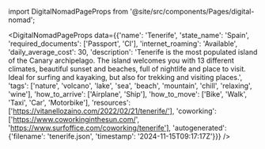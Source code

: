 
import DigitalNomadPageProps from '@site/src/components/Pages/digital-nomad';

<DigitalNomadPageProps
    data={{'name': 'Tenerife', 'state_name': 'Spain', 'required_documents': ['Passport', 'CI'], 'internet_roaming': 'Available', 'daily_average_cost': 30, 'description': 'Tenerife is the most populated island of the Canary archipelago. The island welcomes you with 13 different climates, beautiful sunset and beaches, full of nightlife and place to visit. Ideal for surfing and kayaking, but also for trekking and visiting places.', 'tags': ['nature', 'volcano', 'lake', 'sea', 'beach', 'mountain', 'chill', 'relaxing', 'wine'], 'how_to_arrive': ['Airplane', 'Ship'], 'how_to_move': ['Bike', 'Walk', 'Taxi', 'Car', 'Motorbike'], 'resources': ['https://vitanellozaino.com/2022/02/21/tenerife/'], 'coworking': ['https://www.coworkinginthesun.com/', 'https://www.surfoffice.com/coworking/tenerife'], 'autogenerated': {'filename': 'tenerife.json', 'timestamp': '2024-11-15T09:17:17Z'}}}
/>
